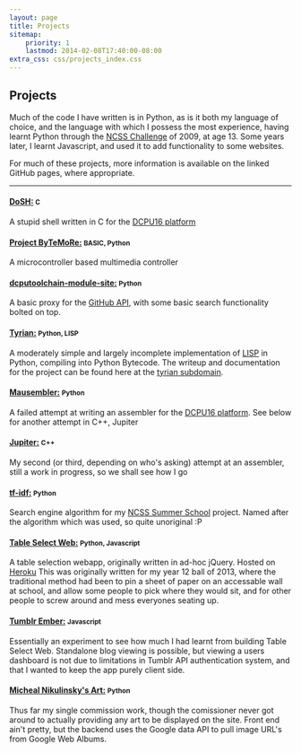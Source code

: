 ```yaml
---
layout: page
title: Projects
sitemap:
    priority: 1
    lastmod: 2014-02-08T17:40:00-08:00
extra_css: css/projects_index.css
---
```


## Projects

Much of the code I have written is in Python, as is it both my language of choice, and the language with which I possess the most experience, having learnt Python through the [NCSS Challenge](https://groklearning.com/challenge/) of 2009, at age 13. Some years later, I learnt Javascript, and used it to add functionality to some websites.

For much of these projects, more information is available on the linked GitHub pages, where appropriate.

---

#### [DoSH:](https://github.com/Mause/DoSH) <small>C</small>
A stupid shell written in C for the [DCPU16 platform](http://dcpu.com/)

#### [Project ByTeMoRe:](bytemore) <small>BASIC, Python</small>
A microcontroller based multimedia controller

#### [dcputoolchain-module-site:](http://github.com/Mause/dcputoolchain-module-site) <small>Python</small>
A basic proxy for the [GitHub API](http://developer.github.com/), with some basic search functionality bolted on top.

#### [Tyrian:](https://github.com/Mause/tyrian) <small>Python, LISP</small>
A moderately simple and largely incomplete implementation of [LISP](http://en.wikipedia.org/wiki/Lisp_(programming_language)) in Python, compiling into Python Bytecode. The writeup and documentation for the project can be found here at the [tyrian subdomain](http://tyrian.mause.me/).

#### [Mausembler:](https://github.com/Mause/mausemblr) <small>Python</small>
A failed attempt at writing an assembler for the [DCPU16 platform](http://dcpu.com). See below for another attempt in C++, Jupiter

#### [Jupiter:](https://github.com/Mause/jupiter) <small>C++</small>
My second (or third, depending on who's asking) attempt at an assembler, still a work in progress, so we shall see how I go

#### [tf-idf:](https://github.com/Mause/tf-idf) <small>Python</small>
Search engine algorithm for my [NCSS Summer School](http://www.ncss.edu.au/summer_school/index.html) project. Named after the algorithm which was used, so quite unoriginal :P

#### [Table Select Web:](https://github.com/Mause/table_select_web) <small>Python, Javascript</small>
A table selection webapp, originally written in ad-hoc jQuery. Hosted on [Heroku](http://ball.mause.me)
This was originally written for my year 12 ball of 2013, where the traditional method had been to pin a sheet of paper on an accessable wall at school, and allow some people to pick where they would sit, and for other people to screw around and mess everyones seating up.

#### [Tumblr Ember:](https://github.com/Mause/tumblr-ember) <small>Javascript</small>
Essentially an experiment to see how much I had learnt from building Table Select Web.
Standalone blog viewing is possible, but viewing a users dashboard is not due to limitations in Tumblr API authentication system, and that I wanted to keep the app purely client side.

#### [Micheal Nikulinsky's Art:](http://www.michealnikulinsky.com/) <small>Python</small>
Thus far my single commission work, though the comissioner never got around to actually providing any art to be displayed on the site.
Front end ain't pretty, but the backend uses the Google data API to pull image URL's from Google Web Albums.
